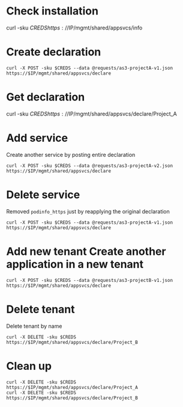 # Check installation

curl -sku $CREDS https://$IP/mgmt/shared/appsvcs/info

# Create declaration

```
curl -X POST -sku $CREDS --data @requests/as3-projectA-v1.json https://$IP/mgmt/shared/appsvcs/declare
```

# Get declaration

curl -sku $CREDS https://$IP/mgmt/shared/appsvcs/declare/Project_A

# Add service

Create another service by posting entire declaration
```
curl -X POST -sku $CREDS --data @requests/as3-projectA-v2.json https://$IP/mgmt/shared/appsvcs/declare
```

# Delete service

Removed `podinfo_https` just by reapplying the original declaration
```
curl -X POST -sku $CREDS --data @requests/as3-projectA-v1.json https://$IP/mgmt/shared/appsvcs/declare
```

# Add new tenant Create another application in a new tenant
```
curl -X POST -sku $CREDS --data @requests/as3-projectB-v1.json https://$IP/mgmt/shared/appsvcs/declare
```

# Delete tenant

Delete tenant by name
```
curl -X DELETE -sku $CREDS https://$IP/mgmt/shared/appsvcs/declare/Project_B
```


# Clean up

```
curl -X DELETE -sku $CREDS https://$IP/mgmt/shared/appsvcs/declare/Project_A
curl -X DELETE -sku $CREDS https://$IP/mgmt/shared/appsvcs/declare/Project_B
```
